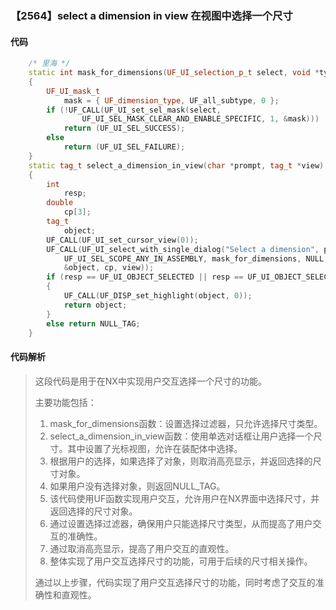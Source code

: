 ### 【2564】select a dimension in view 在视图中选择一个尺寸

#### 代码

```cpp
    /* 里海 */  
    static int mask_for_dimensions(UF_UI_selection_p_t select, void *type)  
    {  
        UF_UI_mask_t  
            mask = { UF_dimension_type, UF_all_subtype, 0 };  
        if (!UF_CALL(UF_UI_set_sel_mask(select,  
                UF_UI_SEL_MASK_CLEAR_AND_ENABLE_SPECIFIC, 1, &mask)))  
            return (UF_UI_SEL_SUCCESS);  
        else  
            return (UF_UI_SEL_FAILURE);  
    }  
    static tag_t select_a_dimension_in_view(char *prompt, tag_t *view)  
    {  
        int  
            resp;  
        double  
            cp[3];  
        tag_t  
            object;  
        UF_CALL(UF_UI_set_cursor_view(0));  
        UF_CALL(UF_UI_select_with_single_dialog("Select a dimension", prompt,  
            UF_UI_SEL_SCOPE_ANY_IN_ASSEMBLY, mask_for_dimensions, NULL, &resp,  
            &object, cp, view));  
        if (resp == UF_UI_OBJECT_SELECTED || resp == UF_UI_OBJECT_SELECTED_BY_NAME)  
        {  
            UF_CALL(UF_DISP_set_highlight(object, 0));  
            return object;  
        }  
        else return NULL_TAG;  
    }

```

#### 代码解析

> 这段代码是用于在NX中实现用户交互选择一个尺寸的功能。
>
> 主要功能包括：
>
> 1. mask_for_dimensions函数：设置选择过滤器，只允许选择尺寸类型。
> 2. select_a_dimension_in_view函数：使用单选对话框让用户选择一个尺寸。其中设置了光标视图，允许在装配体中选择。
> 3. 根据用户的选择，如果选择了对象，则取消高亮显示，并返回选择的尺寸对象。
> 4. 如果用户没有选择对象，则返回NULL_TAG。
> 5. 该代码使用UF函数实现用户交互，允许用户在NX界面中选择尺寸，并返回选择的尺寸对象。
> 6. 通过设置选择过滤器，确保用户只能选择尺寸类型，从而提高了用户交互的准确性。
> 7. 通过取消高亮显示，提高了用户交互的直观性。
> 8. 整体实现了用户交互选择尺寸的功能，可用于后续的尺寸相关操作。
>
> 通过以上步骤，代码实现了用户交互选择尺寸的功能，同时考虑了交互的准确性和直观性。
>

